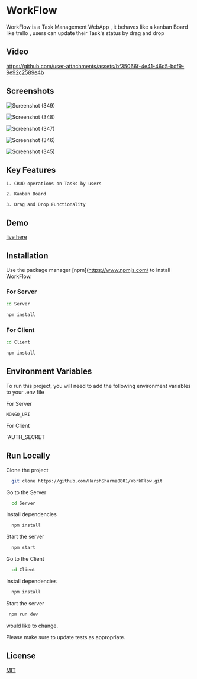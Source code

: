 # WorkFlow

WorkFlow is a Task Management WebApp , it behaves like a kanban Board like trello , users can update their Task's status by drag and drop 

## Video




https://github.com/user-attachments/assets/bf35066f-4e41-46d5-bdf9-9e92c2589e4b




## Screenshots

![Screenshot (349)](https://github.com/user-attachments/assets/65bcd1a9-147f-42a2-b0b5-08a4f0246496)

![Screenshot (348)](https://github.com/user-attachments/assets/f586034a-cebe-4c5c-9dc3-ec43d69795fa)

![Screenshot (347)](https://github.com/user-attachments/assets/48b9c7d8-f220-4fca-bc00-cee531fc3052)

![Screenshot (346)](https://github.com/user-attachments/assets/beb2fa5a-e19d-456c-b211-91cdeb7494f1)

![Screenshot (345)](https://github.com/user-attachments/assets/21239a6e-ea74-45a5-8a04-b43290d361eb)




## Key Features 

`1. CRUD operations on Tasks by users `

`2. Kanban Board`

`3. Drag and Drop Functionality`



## Demo

[live here](https://work-flow-tasks.vercel.app/)

## Installation

Use the package manager [npm](https://www.npmjs.com/ to install WorkFlow.
### For Server
```bash
cd Server
```
```bash
npm install
```


### For Client
```bash
cd Client
```
```bash
npm install
```



## Environment Variables

To run this project, you will need to add the following environment variables to your .env file

For Server

`MONGO_URI`

For Client

`AUTH_SECRET

## Run Locally

Clone the project

```bash
  git clone https://github.com/HarshSharma0801/WorkFlow.git
```
Go to the Server

```bash
  cd Server
```

Install dependencies

```bash
  npm install
```

Start the server

```bash
  npm start
```

Go to the Client

```bash
  cd Client
```

Install dependencies

```bash
  npm install
```

Start the server

```bash
 npm run dev
```

would like to change.

Please make sure to update tests as appropriate.

## License

[MIT](https://choosealicense.com/licenses/mit/)








